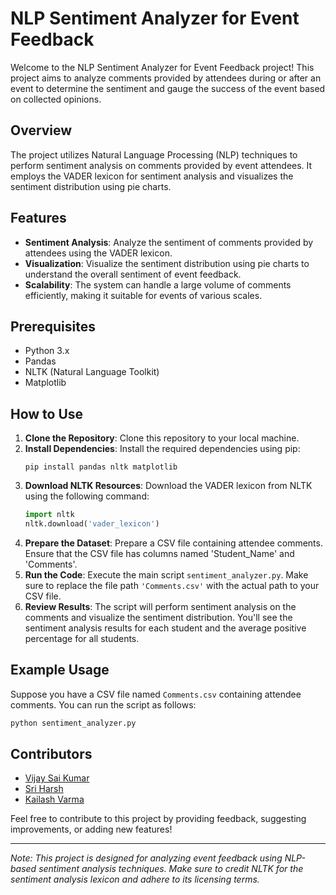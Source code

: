 # NLP Sentiment Analyzer for Event Feedback

Welcome to the NLP Sentiment Analyzer for Event Feedback project! This project aims to analyze comments provided by attendees during or after an event to determine the sentiment and gauge the success of the event based on collected opinions.

## Overview
The project utilizes Natural Language Processing (NLP) techniques to perform sentiment analysis on comments provided by event attendees. It employs the VADER lexicon for sentiment analysis and visualizes the sentiment distribution using pie charts.

## Features
- **Sentiment Analysis**: Analyze the sentiment of comments provided by attendees using the VADER lexicon.
- **Visualization**: Visualize the sentiment distribution using pie charts to understand the overall sentiment of event feedback.
- **Scalability**: The system can handle a large volume of comments efficiently, making it suitable for events of various scales.

## Prerequisites
- Python 3.x
- Pandas
- NLTK (Natural Language Toolkit)
- Matplotlib

## How to Use
1. **Clone the Repository**: Clone this repository to your local machine.
2. **Install Dependencies**: Install the required dependencies using pip:
   ```
   pip install pandas nltk matplotlib
   ```
3. **Download NLTK Resources**: Download the VADER lexicon from NLTK using the following command:
   ```python
   import nltk
   nltk.download('vader_lexicon')
   ```
4. **Prepare the Dataset**: Prepare a CSV file containing attendee comments. Ensure that the CSV file has columns named 'Student_Name' and 'Comments'.
5. **Run the Code**: Execute the main script `sentiment_analyzer.py`. Make sure to replace the file path `'Comments.csv'` with the actual path to your CSV file.
6. **Review Results**: The script will perform sentiment analysis on the comments and visualize the sentiment distribution. You'll see the sentiment analysis results for each student and the average positive percentage for all students.

## Example Usage
Suppose you have a CSV file named `Comments.csv` containing attendee comments. You can run the script as follows:
```python
python sentiment_analyzer.py
```

## Contributors
- [Vijay Sai Kumar](https://github.com/vijay-svsk)
- [Sri Harsh](https://github.com/sriharsh-2003)
- [Kailash Varma](https://github.com/kailash123varma)

Feel free to contribute to this project by providing feedback, suggesting improvements, or adding new features!

---
*Note: This project is designed for analyzing event feedback using NLP-based sentiment analysis techniques. Make sure to credit NLTK for the sentiment analysis lexicon and adhere to its licensing terms.*
